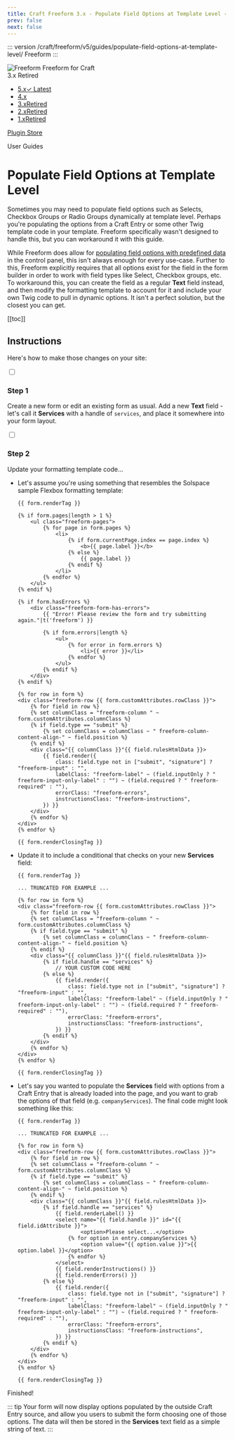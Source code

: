 ```yaml
---
title: Craft Freeform 3.x - Populate Field Options at Template Level - Guide
prev: false
next: false
---
```


<meta property="og:image" content="https://docs.solspace.com/extras/social/craft/freeform/freeform.png" />

::: version /craft/freeform/v5/guides/populate-field-options-at-template-level/
Freeform
:::

<div id="pr-heading">
    <img src="https://docs.solspace.com/extras/icons/products/freeform-icon.png" alt="Freeform" class="pr-image">
    <span class="pr-name">Freeform</span>
    <span class="pr-category">for Craft</span>
    <div class="pr-v-wrapper">
        <div class="pr-v">
            <span class="pr-v-v">3.x</span>
            <span class="pr-v-type pr-retired">Retired</span>
            <span class="pr-v-arrow arrow down"></span>
        </div>
        <ul class="pr-v-list">
            <li><a href="/craft/freeform/v5/">5.x<span class="pr-v-type pr-latest">✓ Latest</span></a></li>
            <li><a href="/craft/freeform/v4/">4.x</a></li>
            <li><a href="/craft/freeform/v3/">3.x<span class="pr-v-type pr-retired">Retired</span></a></li>
            <li><a href="/craft/freeform/v2/">2.x<span class="pr-v-type pr-retired">Retired</span></a></li>
            <li><a href="/craft/freeform/v1/">1.x<span class="pr-v-type pr-retired">Retired</span></a></li>
        </ul>
    </div>
    <div class="pr-buy">
        <a href="https://plugins.craftcms.com/freeform" class="button button-blue"><span class="external-url">Plugin Store</span></a>
    </div>
</div>

<span class="page-section">User Guides</span>

# Populate Field Options at Template Level

Sometimes you may need to populate field options such as Selects, Checkbox Groups or Radio Groups dynamically at template level. Perhaps you're populating the options from a Craft Entry or some other Twig template code in your template. Freeform specifically wasn't designed to handle this, but you can workaround it with this guide.

While Freeform does allow for [populating field options with predefined data](../overview/fields.md#populating-fields-with-elements-predefined-options) in the control panel, this isn't always enough for every use-case. Further to this, Freeform explicitly requires that all options exist for the field in the form builder in order to work with field types like Select, Checkbox groups, etc. To workaround this, you can create the field as a regular **Text** field instead, and then modify the formatting template to account for it and include your own Twig code to pull in dynamic options. It isn't a perfect solution, but the closest you can get.


[[toc]]


<div class="content-block">

## Instructions

Here's how to make those changes on your site:

<div class="step">
<label for="step1"><input type="checkbox" class="step-check" id="step1">

### Step 1

</label>

Create a new form or edit an existing form as usual. Add a new **Text** field - let's call it **Services** with a handle of `services`, and place it somewhere into your form layout.

</div>

<div class="step">
<label for="step2"><input type="checkbox" class="step-check" id="step2">

### Step 2

</label>

Update your formatting template code...

- Let's assume you're using something that resembles the Solspace sample Flexbox formatting template:
    ``` twig
    {{ form.renderTag }}

    {% if form.pages|length > 1 %}
        <ul class="freeform-pages">
            {% for page in form.pages %}
                <li>
                    {% if form.currentPage.index == page.index %}
                        <b>{{ page.label }}</b>
                    {% else %}
                        {{ page.label }}
                    {% endif %}
                </li>
            {% endfor %}
        </ul>
    {% endif %}

    {% if form.hasErrors %}
        <div class="freeform-form-has-errors">
            {{ "Error! Please review the form and try submitting again."|t('freeform') }}

            {% if form.errors|length %}
                <ul>
                    {% for error in form.errors %}
                        <li>{{ error }}</li>
                    {% endfor %}
                </ul>
            {% endif %}
        </div>
    {% endif %}

    {% for row in form %}
    <div class="freeform-row {{ form.customAttributes.rowClass }}">
        {% for field in row %}
        {% set columnClass = "freeform-column " ~ form.customAttributes.columnClass %}
        {% if field.type == "submit" %}
            {% set columnClass = columnClass ~ " freeform-column-content-align-" ~ field.position %}
        {% endif %}
        <div class="{{ columnClass }}"{{ field.rulesHtmlData }}>
            {{ field.render({
                class: field.type not in ["submit", "signature"] ? "freeform-input" : "",
                labelClass: "freeform-label" ~ (field.inputOnly ? " freeform-input-only-label" : "") ~ (field.required ? " freeform-required" : ""),
                errorClass: "freeform-errors",
                instructionsClass: "freeform-instructions",
            }) }}
        </div>
        {% endfor %}
    </div>
    {% endfor %}

    {{ form.renderClosingTag }}
    ```
- Update it to include a conditional that checks on your new **Services** field:
    ``` twig {13-15,22}
    {{ form.renderTag }}

    ... TRUNCATED FOR EXAMPLE ...

    {% for row in form %}
    <div class="freeform-row {{ form.customAttributes.rowClass }}">
        {% for field in row %}
        {% set columnClass = "freeform-column " ~ form.customAttributes.columnClass %}
        {% if field.type == "submit" %}
            {% set columnClass = columnClass ~ " freeform-column-content-align-" ~ field.position %}
        {% endif %}
        <div class="{{ columnClass }}"{{ field.rulesHtmlData }}>
            {% if field.handle == "services" %}
                // YOUR CUSTOM CODE HERE
            {% else %}
                {{ field.render({
                    class: field.type not in ["submit", "signature"] ? "freeform-input" : "",
                    labelClass: "freeform-label" ~ (field.inputOnly ? " freeform-input-only-label" : "") ~ (field.required ? " freeform-required" : ""),
                    errorClass: "freeform-errors",
                    instructionsClass: "freeform-instructions",
                }) }}
            {% endif %}
        </div>
        {% endfor %}
    </div>
    {% endfor %}

    {{ form.renderClosingTag }}
    ```
- Let's say you wanted to populate the **Services** field with options from a Craft Entry that is already loaded into the page, and you want to grab the options of that field (e.g. `companyServices`). The final code might look something like this:
    ``` twig {13-23,29}
    {{ form.renderTag }}

    ... TRUNCATED FOR EXAMPLE ...

    {% for row in form %}
    <div class="freeform-row {{ form.customAttributes.rowClass }}">
        {% for field in row %}
        {% set columnClass = "freeform-column " ~ form.customAttributes.columnClass %}
        {% if field.type == "submit" %}
            {% set columnClass = columnClass ~ " freeform-column-content-align-" ~ field.position %}
        {% endif %}
        <div class="{{ columnClass }}"{{ field.rulesHtmlData }}>
            {% if field.handle == "services" %}
                {{ field.renderLabel() }}
                <select name="{{ field.handle }}" id="{{ field.idAttribute }}">
                        <option>Please select...</option>
                    {% for option in entry.companyServices %}
                        <option value="{{ option.value }}">{{ option.label }}</option>
                    {% endfor %}
                </select>
                {{ field.renderInstructions() }}
                {{ field.renderErrors() }}
            {% else %}
                {{ field.render({
                    class: field.type not in ["submit", "signature"] ? "freeform-input" : "",
                    labelClass: "freeform-label" ~ (field.inputOnly ? " freeform-input-only-label" : "") ~ (field.required ? " freeform-required" : ""),
                    errorClass: "freeform-errors",
                    instructionsClass: "freeform-instructions",
                }) }}
            {% endif %}
        </div>
        {% endfor %}
    </div>
    {% endfor %}

    {{ form.renderClosingTag }}
    ```

</div>

<div class="step-finished">Finished!</div>

::: tip
Your form will now display options populated by the outside Craft Entry source, and allow you users to submit the form choosing one of those options. The data will then be stored in the **Services** text field as a simple string of text.
:::

</div>